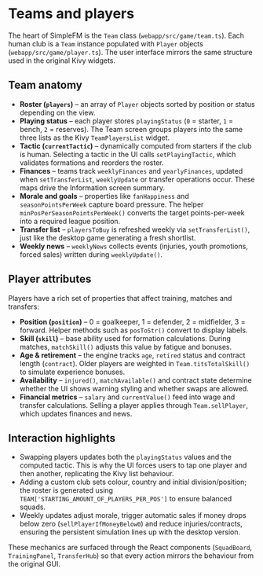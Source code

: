 # Teams and players

The heart of SimpleFM is the `Team` class (`webapp/src/game/team.ts`). Each human club is a `Team` instance populated with `Player` objects (`webapp/src/game/player.ts`). The user interface mirrors the same structure used in the original Kivy widgets.

## Team anatomy

- **Roster (`players`)** – an array of `Player` objects sorted by position or status depending on the view.
- **Playing status** – each player stores `playingStatus` (`0` = starter, `1` = bench, `2` = reserves). The Team screen groups players into the same three lists as the Kivy `TeamPlayersList` widget.
- **Tactic (`currentTactic`)** – dynamically computed from starters if the club is human. Selecting a tactic in the UI calls `setPlayingTactic`, which validates formations and reorders the roster.
- **Finances** – teams track `weeklyFinances` and `yearlyFinances`, updated when `setTransferList`, `weeklyUpdate` or transfer operations occur. These maps drive the Information screen summary.
- **Morale and goals** – properties like `fanHappiness` and `seasonPointsPerWeek` capture board pressure. The helper `minPosPerSeasonPointsPerWeek()` converts the target points-per-week into a required league position.
- **Transfer list** – `playersToBuy` is refreshed weekly via `setTransferList()`, just like the desktop game generating a fresh shortlist.
- **Weekly news** – `weeklyNews` collects events (injuries, youth promotions, forced sales) written during `weeklyUpdate()`.

## Player attributes

Players have a rich set of properties that affect training, matches and transfers:

- **Position (`position`)** – 0 = goalkeeper, 1 = defender, 2 = midfielder, 3 = forward. Helper methods such as `posToStr()` convert to display labels.
- **Skill (`skill`)** – base ability used for formation calculations. During matches, `matchSkill()` adjusts this value by fatigue and bonuses.
- **Age & retirement** – the engine tracks `age`, `retired` status and contract length (`contract`). Older players are weighted in `Team.titsTotalSkill()` to simulate experience bonuses.
- **Availability** – `injured()`, `matchAvailable()` and contract state determine whether the UI shows warning styling and whether swaps are allowed.
- **Financial metrics** – `salary` and `currentValue()` feed into wage and transfer calculations. Selling a player applies through `Team.sellPlayer`, which updates finances and news.

## Interaction highlights

- Swapping players updates both the `playingStatus` values and the computed tactic. This is why the UI forces users to tap one player and then another, replicating the Kivy list behaviour.
- Adding a custom club sets colour, country and initial division/position; the roster is generated using `TEAM['STARTING_AMOUNT_OF_PLAYERS_PER_POS']` to ensure balanced squads.
- Weekly updates adjust morale, trigger automatic sales if money drops below zero (`sellPlayerIfMoneyBelow0`) and reduce injuries/contracts, ensuring the persistent simulation lines up with the desktop version.

These mechanics are surfaced through the React components (`SquadBoard`, `TrainingPanel`, `TransferHub`) so that every action mirrors the behaviour from the original GUI.
